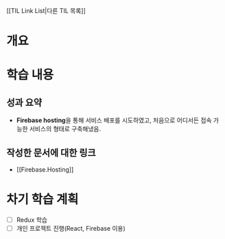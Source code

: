 [[TIL Link List|다른 TIL 목록]]
# 개요

# 학습 내용
## 성과 요약
- **Firebase hosting**을 통해 서비스 배포를 시도하였고, 처음으로 어디서든 접속 가능한 서비스의 형태로 구축해냈음.

## 작성한 문서에 대한 링크
- [[Firebase.Hosting]]

# 차기 학습 계획
- [ ] Redux 학습
- [ ] 개인 프로젝트 진행(React, Firebase 이용)